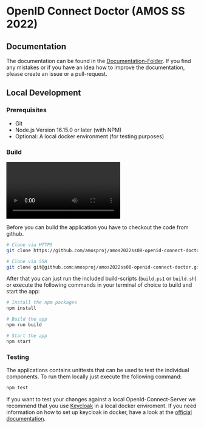 # OpenID Connect Doctor (AMOS SS 2022)

## Documentation
The documentation can be found in the [Documentation-Folder](https://github.com/amosproj/amos2022ss08-openid-connect-doctor/blob/main/Documentation/user-documentation.md).
If you find any mistakes or if you have an idea how to improve the documentation, please create an issue or a pull-request.

## Local Development
### Prerequisites
* Git
* Node.js Version 16.15.0 or later (with NPM)
* Optional: A local docker environment (for testing purposes)

### Build

![How to build the application](https://raw.githubusercontent.com/amosproj/amos2022ss08-openid-connect-doctor/main/Deliverables/sprint-05/build-process-video.mp4)

Before you can build the application you have to checkout the code from github.

```sh
# Clone via HTTPS
git clone https://github.com/amosproj/amos2022ss08-openid-connect-doctor.git

# Clone via SSH
git clone git@github.com:amosproj/amos2022ss08-openid-connect-doctor.git
```

After that you can just run the included build-scripts (```build.ps1``` or ```build.sh```) or execute the following commands in your terminal of choice to build and start the app:
```sh
# Install the npm packages
npm install

# Build the app
npm run build

# Start the app
npm start
```

### Testing
The applications contains unittests that can be used to test the individual components. To run them locally just execute the following command:

```sh
npm test
```

If you want to test your changes against a local OpenId-Connect-Server we recommend that you use [Keycloak](https://github.com/keycloak/keycloak) in a local docker enviroment. If you need information on how to set up keycloak in docker, have a look at the [official documentation](https://www.keycloak.org/getting-started/getting-started-docker).

